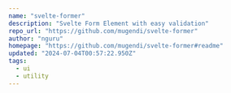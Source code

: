 ```yaml
---
name: "svelte-former"
description: "Svelte Form Element with easy validation"
repo_url: "https://github.com/mugendi/svelte-former"
author: "nguru"
homepage: "https://github.com/mugendi/svelte-former#readme"
updated: "2024-07-04T00:57:22.950Z"
tags: 
  - ui
  - utility
---
```

